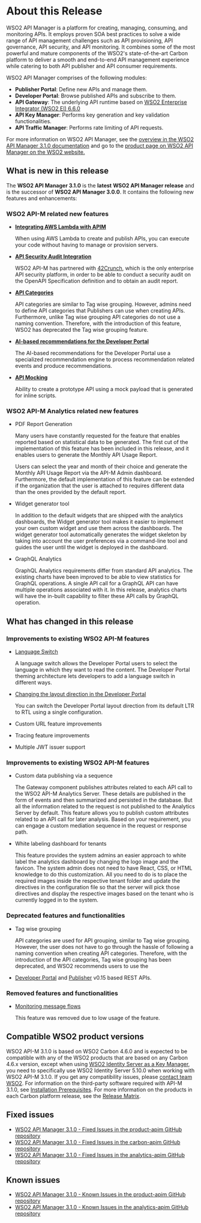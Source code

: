 # About this Release

WSO2 API Manager is a platform for creating, managing, consuming, and monitoring APIs. It employs proven SOA best practices to solve a wide range of API management challenges such as API provisioning, API governance, API security, and API monitoring. It combines some of the most powerful and mature components of the WSO2's state-of-the-art Carbon platform to deliver a smooth and end-to-end API management experience while catering to both API publisher and API consumer requirements.

WSO2 API Manager comprises of the following modules:

-   **Publisher Portal**: Define new APIs and manage them.
-   **Developer Portal**: Browse published APIs and subscribe to them.
-   **API Gateway**: The underlying API runtime based on [WSO2 Enterprise Integrator (WSO2 EI) 6.6.0](https://docs.wso2.com/display/EI660)
-   **API Key Manager**: Performs key generation and key validation functionalities.
-   **API Traffic Manager**: Performs rate limiting of API requests.

For more information on WSO2 API Manager, see the [overview in the WSO2 API Manager 3.1.0 documentation]({{base_path}}/getting-started/overview/) and go to the [product page on WSO2 API Manager on the WSO2 website.](https://wso2.com/api-management/)

## What is new in this release

The **WSO2 API Manager 3.1.0** is the **latest** **WSO2 API Manager release** and is the successor of **WSO2 API Manager 3.0.0**. It contains the following new features and enhancements:

### WSO2 API-M related new features

- **[Integrating AWS Lambda with APIM]({{base_path}}/learn/tutorials/create-and-publish-awslambda-api)**

     When using AWS Lambda to create and publish APIs, you can execute your code without having to manage or provision servers.


- **[API Security Audit Integration]({{base_path}}/learn/api-security/configuring-api-security-audit)**

     WSO2 API-M has partnered with [42Crunch](https://42crunch.com/), which is the only enterprise API security platform, in order to be able to conduct a security audit on the OpenAPI Specification definition and to obtain an audit report.

- **[API Categories]({{base_path}}/learn/consume-api/customizations/customizing-the-developer-portal/customize-api-listing/categorizing-and-grouping-apis/api-category-based-grouping)**

     API categories are similar to Tag wise grouping. However, admins need to define API categories that Publishers can use when creating APIs. Furthermore, unlike Tag wise grouping API categories do not use a naming convention. Therefore, with the introduction of this feature, WSO2 has deprecated the Tag wise grouping feature.

- **[AI-based recommendations for the Developer Portal]({{base_path}}/learn/consume-api/discover-apis/api-recommendations)**

     The AI-based recommendations for the Developer Portal use a specialized recommendation engine to process recommendation related events and produce recommendations. 

- [**API Mocking**]({{base_path}}/learn/design-api/mock-api/create-a-mock-api-with-an-inline-script)

     Ability to create a prototype API using a mock payload that is generated for inline scripts.

### WSO2 API-M Analytics related new features

- PDF Report Generation

     Many users have constantly requested for the feature that enables reported based on statistical data to be generated. The first cut of the implementation of this feature has been included in this release, and it enables users to generate the Monthly API Usage Report. 

     Users can select the year and month of their choice and generate the Monthly API Usage Report via the API-M Admin dashboard. Furthermore, the default implementation of this feature can be extended if the organization that the user is attached to requires different data than the ones provided by the default report. 

- Widget generator tool

     In addition to the default widgets that are shipped with the analytics dashboards, the Widget generator tool makes it easier to implement your own custom widget and use them across the dashboards. The widget generator tool automatically generates the widget skeleton by taking into account the user preferences via a command-line tool and guides the user until the widget is deployed in the dashboard.

- GraphQL Analytics
    
     GraphQL Analytics requirements differ from standard API analytics. The existing charts have been improved to be able to view statistics for GraphQL operations. A single API call for a GraphQL API can have multiple operations associated with it. In this release, analytics charts will have the in-built capability to filter these API calls by GraphQL operation. 


## What has changed in this release

### Improvements to existing WSO2 API-M features

- [Language Switch]({{base_path}}/learn/consume-api/customizations/adding-internationalization/#enabling-the-language-switch)
    
    A language switch allows the Developer Portal users to select the language in which they want to read the content. The Developer Portal theming architecture lets developers to add a language switch in different ways.

- [Changing the layout direction in the Developer Portal]({{base_path}}/learn/consume-api/customizations/adding-internationalization/#changing-the-layout-direction)

    You can switch the Developer Portal layout direction from its default LTR to RTL using a single configuration.

- Custom URL feature improvements

- Tracing feature improvements

- Multiple JWT issuer support

### Improvements to existing WSO2 API-M features

- Custom data publishing via a sequence

     The Gateway component publishes attributes related to each API call to the WSO2 API-M Analytics Server. These details are published in the form of events and then summarized and persisted in the database. But all the information related to the request is not published to the Analytics Server by default. This feature allows you to publish custom attributes related to an API call for later analysis. Based on your requirement, you can engage a custom mediation sequence in the request or response path.

- White labeling dashboard for tenants

     This feature  provides the system admins an easier approach to white label the analytics dashboard by changing the logo image and the favicon. The system admin does not need to have React, CSS, or HTML knowledge to do this customization. All you need to do is to place the required images inside the respective tenant folder and update the directives in the configuration file so that the server will pick those directives and display the respective images based on the tenant who is currently logged in to the system.

### Deprecated features and functionalities

- Tag wise grouping

     API categories are used for API grouping, similar to Tag wise grouping. However, the user does not have to go through the hassle of following a naming convention when creating API categories. Therefore, with the introduction of the API categories, Tag wise grouping has been deprecated, and WSO2 recommends users to use the 

- [Developer Portal]({{base_path}}/develop/product-apis/devportal-v0.15/) and [Publisher]({{base_path}}/develop/product-apis/publisher-v0.15) v0.15 based REST APIs.

### Removed features and functionalities

- [Monitoring message flows](https://apim.docs.wso2.com/en/3.0.0/administer/product-administration/monitoring/monitoring-message-flows/)

     This feature was removed due to low usage of the feature.

## Compatible WSO2 product versions

WSO2 API-M 3.1.0 is based on WSO2 Carbon 4.6.0 and is expected to be compatible with any of the WSO2 products that are based on any Carbon 4.6.x version, except when using [WSO2 Identity Server as a Key Manager]({{base_path}}/install-and-setup/deploying-wso2-api-manager/ThirdPartyKeyManager/configuring-wso2-identity-server-as-a-key-manager/), you need to specifically use WSO2 Identity Server 5.10.0 when working with WSO2 API-M 3.1.0. If you get any compatibility issues, please [contact team WSO2](https://wso2.com/subscription/). For information on the third-party software required with API-M 3.1.0, see [Installation Prerequisites]({{base_path}}/install-and-setup/installation-guide/installation-prerequisites/). For more information on the products in each Carbon platform release, see the [Release Matrix](https://wso2.com/products/carbon/release-matrix/).

## Fixed issues

-   [WSO2 API Manager 3.1.0 - Fixed Issues in the product-apim GitHub repository](https://github.com/wso2/product-apim/issues?q=is%3Aissue+is%3Aclosed+closed%3A2019-11-01..2020-03-12+label%3A3.1.0+)
-   [WSO2 API Manager 3.1.0 - Fixed Issues in the carbon-apim GitHub repository](https://github.com/wso2/carbon-apimgt/issues?q=is%3Aissue+is%3Aclosed+closed%3A2019-11-01..2020-03-12)
-   [WSO2 API Manager 3.1.0 - Fixed Issues in the analytics-apim GitHub repository](https://github.com/wso2/analytics-apim/milestone/18?closed=1)

## Known issues

-   [WSO2 API Manager 3.1.0 - Known Issues in the product-apim GitHub repository](https://github.com/wso2/product-apim/issues?q=is%3Aopen+is%3Aissue+label%3A3.1.0)
-   [WSO2 API Manager 3.1.0 - Known Issues in the analytics-apim GitHub repository](https://github.com/wso2/analytics-apim/issues)
